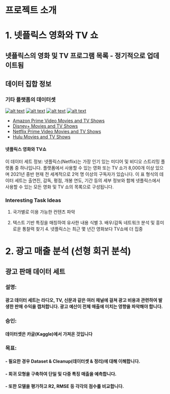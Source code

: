 # 프로젝트 소개

# 1. 넷플릭스 영화와 TV 쇼
## 넷플릭스의 영화 및 TV 프로그램 목록 - 정기적으로 업데이트됨

## 데이터 집합 정보

### 기타 플랫폼의 데이터셋

[![alt text](https://i.imgur.com/As0PMcL.jpg)](https://www.kaggle.com/shivamb/netflix-shows) [![alt text](https://i.imgur.com/r5t3MpQ.jpg)](https://www.kaggle.com/shivamb/amazon-prime-movies-and-tv-shows) [![alt text](https://i.imgur.com/4a4ZMuy.png)](https://www.kaggle.com/shivamb/disney-movies-and-tv-shows) [![alt text](https://i.imgur.com/nCL8Skc.png?1)](https://www.kaggle.com/shivamb/hulu-movies-and-tv-shows)

- [Amazon Prime Video Movies and TV Shows](https://www.kaggle.com/shivamb/amazon-prime-movies-and-tv-shows)
- [Disney+ Movies and TV Shows](https://www.kaggle.com/shivamb/disney-movies-and-tv-shows)
- [Netflix Prime Video Movies and TV Shows](https://www.kaggle.com/shivamb/netflix-shows)
- [Hulu Movies and TV Shows](https://www.kaggle.com/shivamb/hulu-movies-and-tv-shows)

#### 넷플릭스 영화와 TV쇼

이 데이터 세트 정보: 넷플릭스(Netflix)는 가장 인기 있는 미디어 및 비디오 스트리밍 플랫폼 중 하나입니다. 플랫폼에서 사용할 수 있는 영화 또는 TV 쇼가 8,000개 이상 있으며 2021년 중반 현재 전 세계적으로 2억 명 이상의 구독자가 있습니다. 이 표 형식의 데이터 세트는 출연진, 감독, 평점, 개봉 연도, 기간 등의 세부 정보와 함께 넷플릭스에서 사용할 수 있는 모든 영화 및 TV 쇼의 목록으로 구성됩니다.



### Interesting Task Ideas

1. 국가별로 이용 가능한 컨텐츠 파악

2. 텍스트 기반 특징을 매칭하여 유사한 내용 식별
   3. 배우/감독 네트워크 분석 및 흥미로운 통찰력 찾기
      4. 넷플릭스는 최근 몇 년간 영화보다 TV쇼에 더 집중

# 2. 광고 매출 분석 (선형 회귀 분석)

## 광고 판매 데이터 세트

### 설명: 

#### 광고 데이터 세트는 라디오, TV, 신문과 같은 여러 채널에 걸쳐 광고 비용과 관련하여 발생한 판매 수익을 캡처합니다. 광고 예산이 전체 매출에 미치는 영향을 파악해야 합니다.

### 승인: 

#### 데이터셋은 카글(Kaggle)에서 가져온 것입니다

### 목표: 

#### - 필요한 경우 Dataset & Cleanup(데이터셋 & 정리)에 대해 이해합니다.

#### - 회귀 모형을 구축하여 단일 및 다중 특징 매출을 예측합니다.

#### - 또한 모델을 평가하고 R2, RMSE 등 각각의 점수를 비교합니다.

